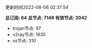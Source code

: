 更新时间2022-08-06 02:37:54

**总订阅: 64**
**总节点: 7149**
**有效节点: 2042**
- trojan节点: 97
- v2ray节点: 1635
- ss节点: 310
